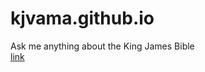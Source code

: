 # kjvama.github.io
Ask me anything about the King James Bible<br />
<a href="http://kjvama.com" target="_blank">link</a>

